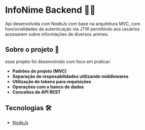# InfoNime Backend 👨‍💻
Api desenvolvida com NodeJs com base na arquitetura MVC, com funcionalidades de autenticação via JTW permitindo aos usuários acessarem sobre informações de diversos animes.

## Sobre o projeto 🧠
esse projeto foi desenvolvido com foco em praticar:
- **Padrões de projeto (MVC)**
- **Separação de resposabilidades utilizando middlewares**
- **Utilização de tokens para requisições**
- **Operações com o banco de dados**
- **Conceitos de API REST**

## Tecnologias 🛠
- [NodeJs](https://nodejs.org/en/learn/getting-started/introduction-to-nodejs)
